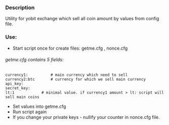 ### Description
Utility for yobit exchange which sell all coin amount by values from config file.

### Use:
* Start script once for create files: getme.cfg , nonce.cfg

###### getme.cfg contains 5 fields:
```angular2html
currency1:          # main currency which need to sell
currency2:btc       # currency for which we sell main currency
api_key:
secret_key:
lt:1            # minimal value. if currency1 amount > lt: script will sell main coins
```

* Set values into getme.cfg
* Run script again
* If you change your private keys - nullify your counter in nonce.cfg file.